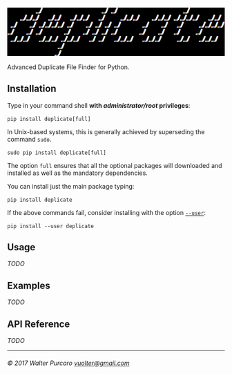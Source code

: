 <p align="center"><img src="logo.png" alt="deplicate" /></p>

Advanced Duplicate File Finder for Python.


Installation
------------

Type in your command shell **with _administrator/root_ privileges**:

    pip install deplicate[full]

In Unix-based systems, this is generally achieved by superseding
the command `sudo`.

    sudo pip install deplicate[full]

The option `full` ensures that all the optional packages will downloaded and
installed as well as the mandatory dependencies.

You can install just the main package typing:

    pip install deplicate

If the above commands fail, consider installing with the option
[`--user`](https://pip.pypa.io/en/latest/user_guide/#user-installs):

    pip install --user deplicate


Usage
-----

_TODO_


Examples
--------

_TODO_


API Reference
-------------

_TODO_


------------------------------------------------
###### © 2017 Walter Purcaro <vuolter@gmail.com>
